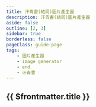 ```yaml
---
title: 汗青書(結局)圖片產生器
description: 汗青書(結局)圖片產生器
aside: false
outline: [2, 3]
sidebar: true
borderless: false
pageClass: guide-page
tags:
    - 圖片產生器
    - image generator
    - end
    - 汗青書
---
```


## {{ $frontmatter.title }}

<EndImageGenerator></EndImageGenerator>

<script setup>
import EndImageGenerator from '/.vitepress/theme/components/private/image-generator/EndImageGenerator.vue'
</script>